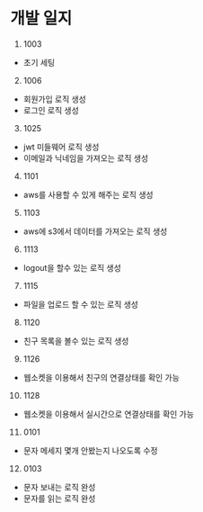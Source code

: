 # 개발 일지

1. 1003

- 초기 세팅

2. 1006

- 회원가입 로직 생성
- 로그인 로직 생성

3. 1025

- jwt 미들웨어 로직 생성
- 이메일과 닉네임을 가져오는 로직 생성

4. 1101

- aws를 사용할 수 있게 해주는 로직 생성

5. 1103

- aws에 s3에서 데이터를 가져오는 로직 생성

6. 1113

- logout을 할수 있는 로직 생성

7. 1115

- 파일을 업로드 할 수 있는 로직 생성

8. 1120

- 친구 목록을 볼수 있는 로직 생성

9. 1126

- 웹소켓을 이용해서 친구의 연결상태를 확인 가능

10. 1128

- 웹소켓을 이용해서 실시간으로 연결상태를 확인 가능

11. 0101 

- 문자 메세지 몇개 안봤는지 나오도록 수정

12. 0103 

- 문자 보내는 로직 완성
- 문자를 읽는 로직 완성
